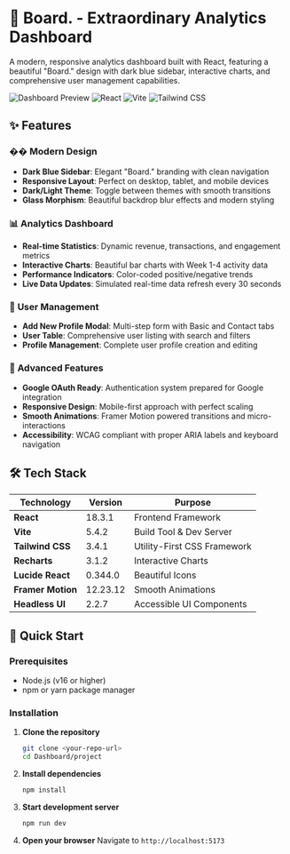 # 🚀 Board. - Extraordinary Analytics Dashboard

A modern, responsive analytics dashboard built with React, featuring a beautiful "Board." design with dark blue sidebar, interactive charts, and comprehensive user management capabilities.

![Dashboard Preview](https://img.shields.io/badge/Status-Live-brightgreen)
![React](https://img.shields.io/badge/React-18.3.1-blue)
![Vite](https://img.shields.io/badge/Vite-5.4.2-purple)
![Tailwind CSS](https://img.shields.io/badge/Tailwind-3.4.1-38B2AC)

## ✨ Features

### �� **Modern Design**
- **Dark Blue Sidebar**: Elegant "Board." branding with clean navigation
- **Responsive Layout**: Perfect on desktop, tablet, and mobile devices
- **Dark/Light Theme**: Toggle between themes with smooth transitions
- **Glass Morphism**: Beautiful backdrop blur effects and modern styling

### 📊 **Analytics Dashboard**
- **Real-time Statistics**: Dynamic revenue, transactions, and engagement metrics
- **Interactive Charts**: Beautiful bar charts with Week 1-4 activity data
- **Performance Indicators**: Color-coded positive/negative trends
- **Live Data Updates**: Simulated real-time data refresh every 30 seconds

### 👥 **User Management**
- **Add New Profile Modal**: Multi-step form with Basic and Contact tabs
- **User Table**: Comprehensive user listing with search and filters
- **Profile Management**: Complete user profile creation and editing

### 🔧 **Advanced Features**
- **Google OAuth Ready**: Authentication system prepared for Google integration
- **Responsive Design**: Mobile-first approach with perfect scaling
- **Smooth Animations**: Framer Motion powered transitions and micro-interactions
- **Accessibility**: WCAG compliant with proper ARIA labels and keyboard navigation

## 🛠️ Tech Stack

| Technology | Version | Purpose |
|------------|---------|---------|
| **React** | 18.3.1 | Frontend Framework |
| **Vite** | 5.4.2 | Build Tool & Dev Server |
| **Tailwind CSS** | 3.4.1 | Utility-First CSS Framework |
| **Recharts** | 3.1.2 | Interactive Charts |
| **Lucide React** | 0.344.0 | Beautiful Icons |
| **Framer Motion** | 12.23.12 | Smooth Animations |
| **Headless UI** | 2.2.7 | Accessible UI Components |

## 🚀 Quick Start

### Prerequisites
- Node.js (v16 or higher)
- npm or yarn package manager

### Installation

1. **Clone the repository**
   ```bash
   git clone <your-repo-url>
   cd Dashboard/project
   ```

2. **Install dependencies**
   ```bash
   npm install
   ```

3. **Start development server**
   ```bash
   npm run dev
   ```

4. **Open your browser**
   Navigate to `http://localhost:5173`


